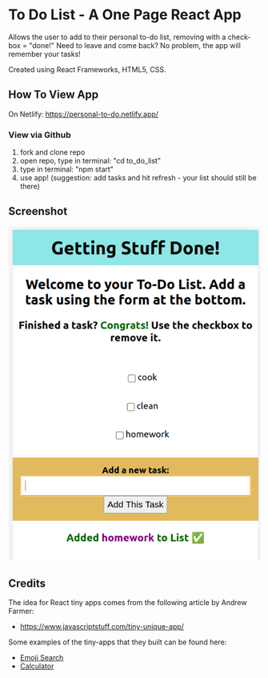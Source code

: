 # To Do List - A One Page React App

Allows the user to add to their personal to-do list, removing with a check-box = "done!" Need to leave and come back? No problem, the app will remember your tasks!

Created using React Frameworks, HTML5, CSS.

## How To View App

On Netlify: https://personal-to-do.netlify.app/

### View via Github

1. fork and clone repo
2. open repo, type in terminal: "cd to_do_list"
3. type in terminal: "npm start"
4. use app! (suggestion: add tasks and hit refresh - your list should still be there)

## Screenshot

<img src="Screenshot_to_do.png" alt="screenshot of Getting Stuff Done app" >

## Credits

The idea for React tiny apps comes from the following article by Andrew Farmer:

- https://www.javascriptstuff.com/tiny-unique-app/

Some examples of the tiny-apps that they built can be found here:

- [Emoji Search](https://ahfarmer.github.io/emoji-search/)
- [Calculator](https://ahfarmer.github.io/calculator/)
